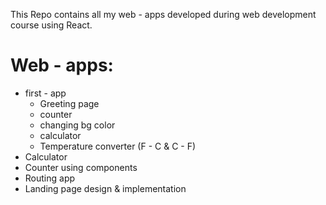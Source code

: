 This Repo contains all my web - apps developed during web development course using React.
# Web - apps:
- first - app
  - Greeting page
  - counter
  - changing bg color
  - calculator
  - Temperature converter (F - C & C - F)
 - Calculator
 - Counter using components
 - Routing app
 - Landing page design & implementation

